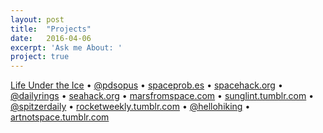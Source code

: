 ```yaml
---
layout: post
title:  "Projects"
date:   2016-04-06
excerpt: 'Ask me About: '
project: true
---
```

<a href = "https://lifeundertheice.org/">Life Under the Ice</a> • <a href="http://twitter.com/pdsopus" rel="noopener noreferrer">@pdsopus</a> • <a href="http://spaceprob.es/" rel="noopener noreferrer">spaceprob.es</a> • <a href="https://spacehack.org/" rel="noopener noreferrer">spacehack.org</a> • <a href="https://twitter.com/dailyrings" rel="noopener noreferrer">@dailyrings</a> • <a href="https://seahack.org/" rel="noopener noreferrer">seahack.org</a> • <a href="http://www.marsfromspace.com/" rel="noopener noreferrer">marsfromspace.com</a> • <a href="http://sunglint.tumblr.com/" rel="noopener noreferrer">sunglint.tumblr.com</a> • <a href="http://twitter.com/spitzerdaily" rel="noopener noreferrer">@spitzerdaily</a> • <a href="http://rocketweekly.tumblr.com/" rel="noopener noreferrer">rocketweekly.tumblr.com</a> • <a href="http://twitter.com/hellohiking" rel="noopener noreferrer">@hellohiking</a> • <a href = "http://artnotspace.tumblr.com/">artnotspace.tumblr.com</a>

